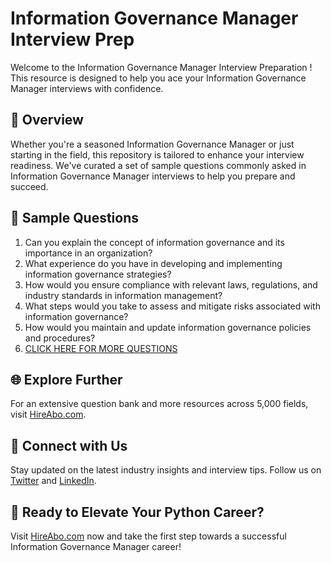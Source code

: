 # Information Governance Manager Interview Prep

Welcome to the Information Governance Manager Interview Preparation ! This resource is designed to help you ace your Information Governance Manager interviews with confidence.

## 🚀 Overview

Whether you're a seasoned Information Governance Manager or just starting in the field, this repository is tailored to enhance your interview readiness. We've curated a set of sample questions commonly asked in Information Governance Manager interviews to help you prepare and succeed.

## 📝 Sample Questions

1. Can you explain the concept of information governance and its importance in an organization?
2. What experience do you have in developing and implementing information governance strategies?
3. How would you ensure compliance with relevant laws, regulations, and industry standards in information management?
4. What steps would you take to assess and mitigate risks associated with information governance?
5. How would you maintain and update information governance policies and procedures?
6. [CLICK HERE FOR MORE QUESTIONS](https://hireabo.com/job/18_1_32/Information%20Governance%20Manager)

## 🌐 Explore Further

For an extensive question bank and more resources across 5,000 fields, visit [HireAbo.com](https://www.hireabo.com).

## 📱 Connect with Us

Stay updated on the latest industry insights and interview tips. Follow us on [Twitter](https://twitter.com/hireabo) and [LinkedIn](https://www.linkedin.com/in/hire-abo-3609972a8/).

## 🚀 Ready to Elevate Your Python Career?

Visit [HireAbo.com](https://www.hireabo.com) now and take the first step towards a successful Information Governance Manager career!